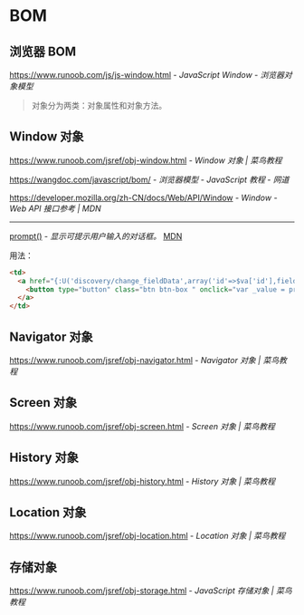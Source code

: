 # BOM

## 浏览器 BOM

https://www.runoob.com/js/js-window.html - *JavaScript Window - 浏览器对象模型*

> 对象分为两类：对象属性和对象方法。

## Window 对象

https://www.runoob.com/jsref/obj-window.html - *Window 对象 | 菜鸟教程*

https://wangdoc.com/javascript/bom/ - *浏览器模型 - JavaScript 教程 - 网道*

https://developer.mozilla.org/zh-CN/docs/Web/API/Window - *Window - Web API 接口参考 | MDN*

---

[prompt()](https://www.runoob.com/jsref/met-win-prompt.html) - *显示可提示用户输入的对话框。* [MDN](https://developer.mozilla.org/zh-CN/docs/Web/API/Window/prompt)

用法：

```html
<td>
  <a href="{:U('discovery/change_fieldData',array('id'=>$va['id'],field=>'buyer_phone'))}">
    <button type="button" class="btn btn-box " onclick="var _value = prompt('输入修改值', '');if (!!_value) { location.href = this.parentNode.getAttribute('href').replace('buyer_phone', _value);}return false;">{$va.buyer}</button>
  </a>
</td>
```

## Navigator 对象

https://www.runoob.com/jsref/obj-navigator.html - *Navigator 对象 | 菜鸟教程*

## Screen 对象

https://www.runoob.com/jsref/obj-screen.html - *Screen 对象 | 菜鸟教程*

## History 对象

https://www.runoob.com/jsref/obj-history.html - *History 对象 | 菜鸟教程*

## Location 对象

https://www.runoob.com/jsref/obj-location.html - *Location 对象 | 菜鸟教程*

## 存储对象

https://www.runoob.com/jsref/obj-storage.html - *JavaScript 存储对象 | 菜鸟教程*


